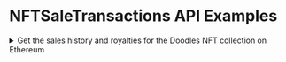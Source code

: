 # NFTSaleTransactions API Examples

<details>

<summary>Get the sales history and royalties for the Doodles NFT collection on Ethereum</summary>

```graphql
{
  NFTSaleTransactions(
    input: {filter: {dappName: {_eq: opensea}, nfts: {tokenAddress: {_eq: "0x8a90cab2b38dba80c64b7734e58ee1db38b8992e"}}}, blockchain: ethereum, limit: 10}
  ) {
    NFTSaleTransaction {
      id
      from {
        identity
      }
      to {
        identity
      }
      paymentAmount
      paymentToken {
        symbol
      }
      blockTimestamp
      nfts {
        tokenId
      }
      royalties {
        beneficiaryAddress
        amount
        formattedAmount
      }
    }
    pageInfo {
      prevCursor
      nextCursor
    }
  }
}
```

</details>
